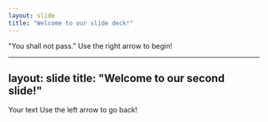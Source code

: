 ```yaml
---
layout: slide
title: "Welcome to our slide deck!"
---
```

"You shall not pass."
Use the right arrow to begin!

---
layout: slide
title: "Welcome to our second slide!"
---
Your text
Use the left arrow to go back!
